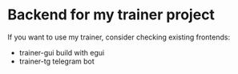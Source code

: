 # Backend for my trainer project

If you want to use my trainer, consider checking existing frontends:
 - trainer-gui build with egui
 - trainer-tg telegram bot
